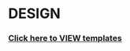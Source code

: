 # DESIGN

### [Click here to VIEW templates](https://htmlpreview.github.io/?https://github.com/DevStudents/EPeople-Web/blob/master/design/index.html)
